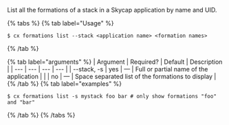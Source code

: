 List all the formations of a stack in a Skycap application by name and UID.

{% tabs %}
{% tab label="Usage" %}

```shell
$ cx formations list --stack <application name> <formation names>
```
{% /tab %}
    
{% tab label="arguments" %}
| Argument | Required? | Default | Description |
|  ---  |  ---  |  ---  |  ---  |
| \--stack, -s <application name> | yes | — | Full or partial name of the application |
| <formation names> | no | — | Space separated list of the formations to display |
{% /tab %}
{% tab label="examples" %}

```shell
$ cx formations list -s mystack foo bar # only show formations "foo" and "bar"
```

{% /tab %}
{% /tabs %}
